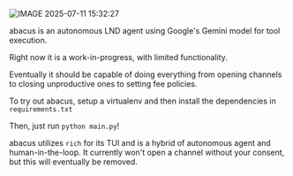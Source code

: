 ![IMAGE 2025-07-11 15:32:27](https://github.com/user-attachments/assets/6764b5d8-f9b3-4eea-9384-c3e6f6c0dc73)

abacus is an autonomous LND agent using Google's Gemini model for tool execution.

Right now it is a work-in-progress, with limited functionality.

Eventually it should be capable of doing everything from opening channels to closing unproductive ones to setting fee policies.

To try out abacus, setup a virtualenv and then install the dependencies in `requirements.txt`

Then, just run `python main.py`!

abacus utilizes `rich` for its TUI and is a hybrid of autonomous agent and human-in-the-loop. It currently won't open a channel without your consent, but this will eventually be removed.
